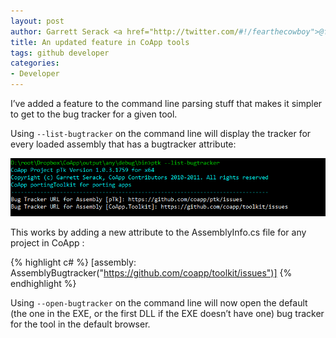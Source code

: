 ```yaml
---
layout: post
author: Garrett Serack <a href="http://twitter.com/#!/fearthecowboy">@fearthecowboy</a>
title: An updated feature in CoApp tools
tags: github developer 
categories:
- Developer
---
```


I’ve added a feature to the command line parsing stuff that makes it simpler to get to the bug tracker for a given tool.

Using <code>--list-bugtracker</code> on the command line will  display the tracker for every loaded assembly that has a bugtracker attribute:

<p class="ScrollImage"><img src="/images/blog/bugtracker.png" title="list bugtrackers example" alt="show bugtracker example" /></p>

This works by adding a new attribute to the AssemblyInfo.cs file for any project in CoApp :

{% highlight c# %}
[assembly: AssemblyBugtracker("https://github.com/coapp/toolkit/issues")]
{% endhighlight %}

Using <code>--open-bugtracker</code> on the command line will now open the default (the one in the EXE, or the first DLL if the EXE doesn’t have one) bug tracker for the tool in the default browser.
